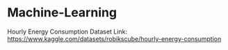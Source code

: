 # Machine-Learning


Hourly Energy Consumption Dataset Link: https://www.kaggle.com/datasets/robikscube/hourly-energy-consumption
